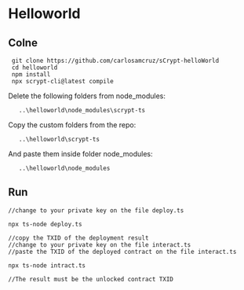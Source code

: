 # Helloworld

## Colne

```
 git clone https://github.com/carlosamcruz/sCrypt-helloWorld
 cd helloworld
 npm install
 npx scrypt-cli@latest compile

```

Delete the following folders from node_modules:
```
   ..\helloworld\node_modules\scrypt-ts
```
Copy the custom folders from the repo:

```
   ..\helloworld\scrypt-ts
```
And paste them inside folder node_modules:


```
   ..\helloworld\node_modules
```


## Run

```
//change to your private key on the file deploy.ts

npx ts-node deploy.ts

//copy the TXID of the deployment result
//change to your private key on the file interact.ts
//paste the TXID of the deployed contract on the file interact.ts

npx ts-node intract.ts

//The result must be the unlocked contract TXID

```
